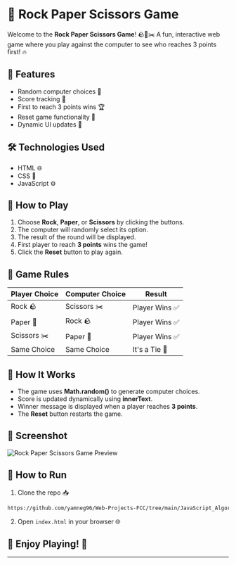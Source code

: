 # 🎯 Rock Paper Scissors Game

Welcome to the **Rock Paper Scissors Game**! 🪨📄✂️
A fun, interactive web game where you play against the computer to see who reaches 3 points first! 🔥

## 🚀 Features
- Random computer choices 🤖
- Score tracking 🔢
- First to reach 3 points wins 🏆
- Reset game functionality 🔄
- Dynamic UI updates 💪

## 🛠️ Technologies Used
- HTML 🌐
- CSS 🎨
- JavaScript ⚙️

## 🎯 How to Play
1. Choose **Rock**, **Paper**, or **Scissors** by clicking the buttons.
2. The computer will randomly select its option.
3. The result of the round will be displayed.
4. First player to reach **3 points** wins the game!
5. Click the **Reset** button to play again.

## 📌 Game Rules
| Player Choice   | Computer Choice | Result          |
|----------------|----------------|---------------|
| Rock 🪨        | Scissors ✂️    | Player Wins ✅ |
| Paper 📄       | Rock 🪨        | Player Wins ✅ |
| Scissors ✂️    | Paper 📄       | Player Wins ✅ |
| Same Choice    | Same Choice    | It's a Tie 🤝  |

## 🧠 How It Works
- The game uses **Math.random()** to generate computer choices.
- Score is updated dynamically using **innerText**.
- Winner message is displayed when a player reaches **3 points**.
- The **Reset** button restarts the game.

## 📸 Screenshot
![Rock Paper Scissors Game Preview](preview.png)

## 🔑 How to Run
1. Clone the repo 📥
```bash
https://github.com/yamneg96/Web-Projects-FCC/tree/main/JavaScript_Algorithms_and_Data_Structures/G1/p6
```
2. Open `index.html` in your browser 🌐

## 🎉 Enjoy Playing! 🥳

---

